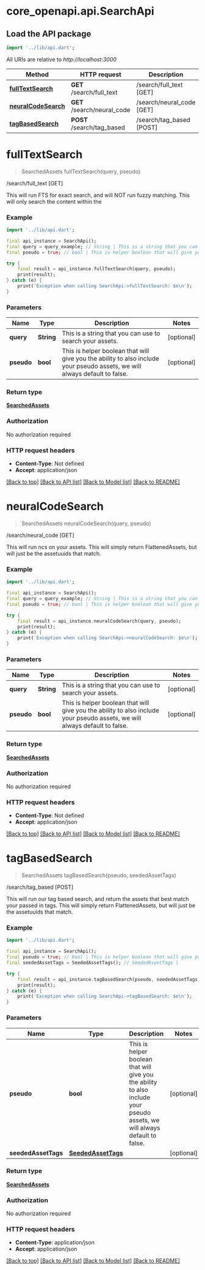 # core_openapi.api.SearchApi

## Load the API package
```dart
import '../lib/api.dart';
```

All URIs are relative to *http://localhost:3000*

Method | HTTP request | Description
------------- | ------------- | -------------
[**fullTextSearch**](SearchApi.md#fulltextsearch) | **GET** /search/full_text | /search/full_text [GET]
[**neuralCodeSearch**](SearchApi.md#neuralcodesearch) | **GET** /search/neural_code | /search/neural_code [GET]
[**tagBasedSearch**](SearchApi.md#tagbasedsearch) | **POST** /search/tag_based | /search/tag_based [POST]


# **fullTextSearch**
> SearchedAssets fullTextSearch(query, pseudo)

/search/full_text [GET]

This will run FTS for exact search, and will NOT run fuzzy matching. This will only search the content within the 

### Example
```dart
import '../lib/api.dart';

final api_instance = SearchApi();
final query = query_example; // String | This is a string that you can use to search your assets.
final pseudo = true; // bool | This is helper boolean that will give you the ability to also include your pseudo assets, we will always default to false.

try {
    final result = api_instance.fullTextSearch(query, pseudo);
    print(result);
} catch (e) {
    print('Exception when calling SearchApi->fullTextSearch: $e\n');
}
```

### Parameters

Name | Type | Description  | Notes
------------- | ------------- | ------------- | -------------
 **query** | **String**| This is a string that you can use to search your assets. | [optional] 
 **pseudo** | **bool**| This is helper boolean that will give you the ability to also include your pseudo assets, we will always default to false. | [optional] 

### Return type

[**SearchedAssets**](SearchedAssets.md)

### Authorization

No authorization required

### HTTP request headers

 - **Content-Type**: Not defined
 - **Accept**: application/json

[[Back to top]](#) [[Back to API list]](../README.md#documentation-for-api-endpoints) [[Back to Model list]](../README.md#documentation-for-models) [[Back to README]](../README.md)

# **neuralCodeSearch**
> SearchedAssets neuralCodeSearch(query, pseudo)

/search/neural_code [GET]

This will run ncs on your assets. This will simply return FlattenedAssets, but will just be the assetuuids that match.

### Example
```dart
import '../lib/api.dart';

final api_instance = SearchApi();
final query = query_example; // String | This is a string that you can use to search your assets.
final pseudo = true; // bool | This is helper boolean that will give you the ability to also include your pseudo assets, we will always default to false.

try {
    final result = api_instance.neuralCodeSearch(query, pseudo);
    print(result);
} catch (e) {
    print('Exception when calling SearchApi->neuralCodeSearch: $e\n');
}
```

### Parameters

Name | Type | Description  | Notes
------------- | ------------- | ------------- | -------------
 **query** | **String**| This is a string that you can use to search your assets. | [optional] 
 **pseudo** | **bool**| This is helper boolean that will give you the ability to also include your pseudo assets, we will always default to false. | [optional] 

### Return type

[**SearchedAssets**](SearchedAssets.md)

### Authorization

No authorization required

### HTTP request headers

 - **Content-Type**: Not defined
 - **Accept**: application/json

[[Back to top]](#) [[Back to API list]](../README.md#documentation-for-api-endpoints) [[Back to Model list]](../README.md#documentation-for-models) [[Back to README]](../README.md)

# **tagBasedSearch**
> SearchedAssets tagBasedSearch(pseudo, seededAssetTags)

/search/tag_based [POST]

This will run our tag based search, and return the assets that best match your passed in tags. This will simply return FlattenedAssets, but will just be the assetuuids that match.

### Example
```dart
import '../lib/api.dart';

final api_instance = SearchApi();
final pseudo = true; // bool | This is helper boolean that will give you the ability to also include your pseudo assets, we will always default to false.
final seededAssetTags = SeededAssetTags(); // SeededAssetTags | 

try {
    final result = api_instance.tagBasedSearch(pseudo, seededAssetTags);
    print(result);
} catch (e) {
    print('Exception when calling SearchApi->tagBasedSearch: $e\n');
}
```

### Parameters

Name | Type | Description  | Notes
------------- | ------------- | ------------- | -------------
 **pseudo** | **bool**| This is helper boolean that will give you the ability to also include your pseudo assets, we will always default to false. | [optional] 
 **seededAssetTags** | [**SeededAssetTags**](SeededAssetTags.md)|  | [optional] 

### Return type

[**SearchedAssets**](SearchedAssets.md)

### Authorization

No authorization required

### HTTP request headers

 - **Content-Type**: application/json
 - **Accept**: application/json

[[Back to top]](#) [[Back to API list]](../README.md#documentation-for-api-endpoints) [[Back to Model list]](../README.md#documentation-for-models) [[Back to README]](../README.md)

